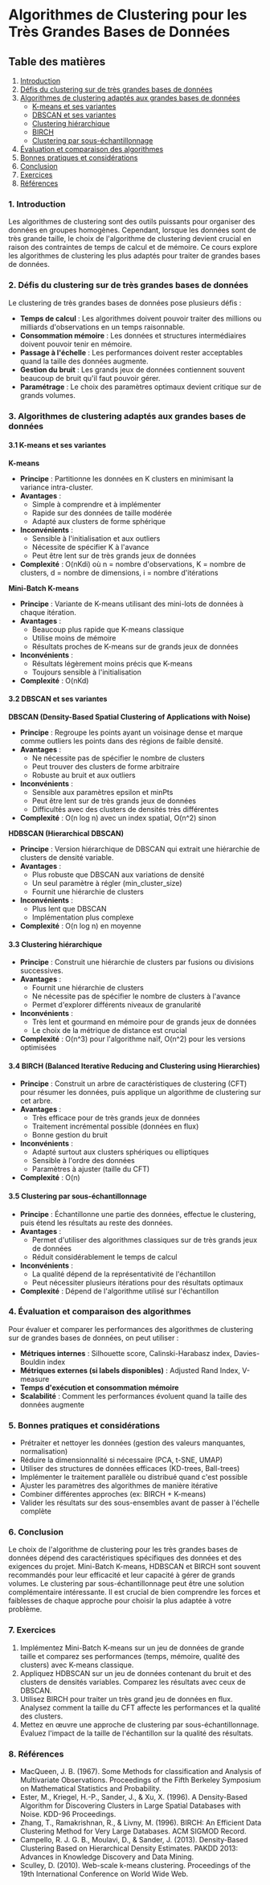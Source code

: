 # Algorithmes de Clustering pour les Très Grandes Bases de Données

## Table des matières
1. [Introduction](#introduction)
2. [Défis du clustering sur de très grandes bases de données](#défis)
3. [Algorithmes de clustering adaptés aux grandes bases de données](#algorithmes)
    - [K-means et ses variantes](#k-means)
    - [DBSCAN et ses variantes](#dbscan)
    - [Clustering hiérarchique](#hiérarchique)
    - [BIRCH](#birch)
    - [Clustering par sous-échantillonnage](#sous-échantillonnage)
4. [Évaluation et comparaison des algorithmes](#évaluation)
5. [Bonnes pratiques et considérations](#bonnes-pratiques)
6. [Conclusion](#conclusion)
7. [Exercices](#exercices)
8. [Références](#références)

<a name="introduction"></a>
### 1. Introduction
Les algorithmes de clustering sont des outils puissants pour organiser des données en groupes homogènes. Cependant, lorsque les données sont de très grande taille, le choix de l'algorithme de clustering devient crucial en raison des contraintes de temps de calcul et de mémoire. Ce cours explore les algorithmes de clustering les plus adaptés pour traiter de grandes bases de données.

<a name="défis"></a>
### 2. Défis du clustering sur de très grandes bases de données
Le clustering de très grandes bases de données pose plusieurs défis :
- **Temps de calcul** : Les algorithmes doivent pouvoir traiter des millions ou milliards d'observations en un temps raisonnable.
- **Consommation mémoire** : Les données et structures intermédiaires doivent pouvoir tenir en mémoire.
- **Passage à l'échelle** : Les performances doivent rester acceptables quand la taille des données augmente.
- **Gestion du bruit** : Les grands jeux de données contiennent souvent beaucoup de bruit qu'il faut pouvoir gérer.
- **Paramétrage** : Le choix des paramètres optimaux devient critique sur de grands volumes.

<a name="algorithmes"></a>
### 3. Algorithmes de clustering adaptés aux grandes bases de données
#### <a name="k-means"></a> 3.1 K-means et ses variantes
**K-means**
- **Principe** : Partitionne les données en K clusters en minimisant la variance intra-cluster.
- **Avantages** :
  - Simple à comprendre et à implémenter
  - Rapide sur des données de taille modérée
  - Adapté aux clusters de forme sphérique
- **Inconvénients** :
  - Sensible à l'initialisation et aux outliers
  - Nécessite de spécifier K à l'avance
  - Peut être lent sur de très grands jeux de données
- **Complexité** : O(nKdi) où n = nombre d'observations, K = nombre de clusters, d = nombre de dimensions, i = nombre d'itérations

**Mini-Batch K-means**
- **Principe** : Variante de K-means utilisant des mini-lots de données à chaque itération.
- **Avantages** :
  - Beaucoup plus rapide que K-means classique
  - Utilise moins de mémoire
  - Résultats proches de K-means sur de grands jeux de données
- **Inconvénients** :
  - Résultats légèrement moins précis que K-means
  - Toujours sensible à l'initialisation
- **Complexité** : O(nKd)

#### <a name="dbscan"></a> 3.2 DBSCAN et ses variantes
**DBSCAN (Density-Based Spatial Clustering of Applications with Noise)**
- **Principe** : Regroupe les points ayant un voisinage dense et marque comme outliers les points dans des régions de faible densité.
- **Avantages** :
  - Ne nécessite pas de spécifier le nombre de clusters
  - Peut trouver des clusters de forme arbitraire
  - Robuste au bruit et aux outliers
- **Inconvénients** :
  - Sensible aux paramètres epsilon et minPts
  - Peut être lent sur de très grands jeux de données
  - Difficultés avec des clusters de densités très différentes
- **Complexité** : O(n log n) avec un index spatial, O(n^2) sinon

**HDBSCAN (Hierarchical DBSCAN)**
- **Principe** : Version hiérarchique de DBSCAN qui extrait une hiérarchie de clusters de densité variable.
- **Avantages** :
  - Plus robuste que DBSCAN aux variations de densité
  - Un seul paramètre à régler (min_cluster_size)
  - Fournit une hiérarchie de clusters
- **Inconvénients** :
  - Plus lent que DBSCAN
  - Implémentation plus complexe
- **Complexité** : O(n log n) en moyenne

#### <a name="hiérarchique"></a> 3.3 Clustering hiérarchique
- **Principe** : Construit une hiérarchie de clusters par fusions ou divisions successives.
- **Avantages** :
  - Fournit une hiérarchie de clusters
  - Ne nécessite pas de spécifier le nombre de clusters à l'avance
  - Permet d'explorer différents niveaux de granularité
- **Inconvénients** :
  - Très lent et gourmand en mémoire pour de grands jeux de données
  - Le choix de la métrique de distance est crucial
- **Complexité** : O(n^3) pour l'algorithme naïf, O(n^2) pour les versions optimisées

#### <a name="birch"></a> 3.4 BIRCH (Balanced Iterative Reducing and Clustering using Hierarchies)
- **Principe** : Construit un arbre de caractéristiques de clustering (CFT) pour résumer les données, puis applique un algorithme de clustering sur cet arbre.
- **Avantages** :
  - Très efficace pour de très grands jeux de données
  - Traitement incrémental possible (données en flux)
  - Bonne gestion du bruit
- **Inconvénients** :
  - Adapté surtout aux clusters sphériques ou elliptiques
  - Sensible à l'ordre des données
  - Paramètres à ajuster (taille du CFT)
- **Complexité** : O(n)

#### <a name="sous-échantillonnage"></a> 3.5 Clustering par sous-échantillonnage
- **Principe** : Échantillonne une partie des données, effectue le clustering, puis étend les résultats au reste des données.
- **Avantages** :
  - Permet d'utiliser des algorithmes classiques sur de très grands jeux de données
  - Réduit considérablement le temps de calcul
- **Inconvénients** :
  - La qualité dépend de la représentativité de l'échantillon
  - Peut nécessiter plusieurs itérations pour des résultats optimaux
- **Complexité** : Dépend de l'algorithme utilisé sur l'échantillon

<a name="évaluation"></a>
### 4. Évaluation et comparaison des algorithmes
Pour évaluer et comparer les performances des algorithmes de clustering sur de grandes bases de données, on peut utiliser :
- **Métriques internes** : Silhouette score, Calinski-Harabasz index, Davies-Bouldin index
- **Métriques externes (si labels disponibles)** : Adjusted Rand Index, V-measure
- **Temps d'exécution et consommation mémoire**
- **Scalabilité** : Comment les performances évoluent quand la taille des données augmente

<a name="bonnes-pratiques"></a>
### 5. Bonnes pratiques et considérations
- Prétraiter et nettoyer les données (gestion des valeurs manquantes, normalisation)
- Réduire la dimensionnalité si nécessaire (PCA, t-SNE, UMAP)
- Utiliser des structures de données efficaces (KD-trees, Ball-trees)
- Implémenter le traitement parallèle ou distribué quand c'est possible
- Ajuster les paramètres des algorithmes de manière itérative
- Combiner différentes approches (ex: BIRCH + K-means)
- Valider les résultats sur des sous-ensembles avant de passer à l'échelle complète

<a name="conclusion"></a>
### 6. Conclusion
Le choix de l'algorithme de clustering pour les très grandes bases de données dépend des caractéristiques spécifiques des données et des exigences du projet. Mini-Batch K-means, HDBSCAN et BIRCH sont souvent recommandés pour leur efficacité et leur capacité à gérer de grands volumes. Le clustering par sous-échantillonnage peut être une solution complémentaire intéressante. Il est crucial de bien comprendre les forces et faiblesses de chaque approche pour choisir la plus adaptée à votre problème.

<a name="exercices"></a>
### 7. Exercices
1. Implémentez Mini-Batch K-means sur un jeu de données de grande taille et comparez ses performances (temps, mémoire, qualité des clusters) avec K-means classique.
2. Appliquez HDBSCAN sur un jeu de données contenant du bruit et des clusters de densités variables. Comparez les résultats avec ceux de DBSCAN.
3. Utilisez BIRCH pour traiter un très grand jeu de données en flux. Analysez comment la taille du CFT affecte les performances et la qualité des clusters.
4. Mettez en œuvre une approche de clustering par sous-échantillonnage. Évaluez l'impact de la taille de l'échantillon sur la qualité des résultats.

<a name="références"></a>
### 8. Références
- MacQueen, J. B. (1967). Some Methods for classification and Analysis of Multivariate Observations. Proceedings of the Fifth Berkeley Symposium on Mathematical Statistics and Probability.
- Ester, M., Kriegel, H.-P., Sander, J., & Xu, X. (1996). A Density-Based Algorithm for Discovering Clusters in Large Spatial Databases with Noise. KDD-96 Proceedings.
- Zhang, T., Ramakrishnan, R., & Livny, M. (1996). BIRCH: An Efficient Data Clustering Method for Very Large Databases. ACM SIGMOD Record.
- Campello, R. J. G. B., Moulavi, D., & Sander, J. (2013). Density-Based Clustering Based on Hierarchical Density Estimates. PAKDD 2013: Advances in Knowledge Discovery and Data Mining.
- Sculley, D. (2010). Web-scale k-means clustering. Proceedings of the 19th International Conference on World Wide Web.

